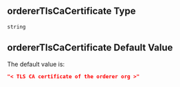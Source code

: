 ## ordererTlsCaCertificate Type

`string`

## ordererTlsCaCertificate Default Value

The default value is:

```json
"< TLS CA certificate of the orderer org >"
```
